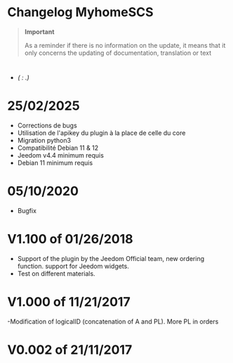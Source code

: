 # Changelog MyhomeSCS

>**Important**
>
>As a reminder if there is no information on the update, it means that it only concerns the updating of documentation, translation or text

# 

-  *( : .)*

# 25/02/2025

- Corrections de bugs
- Utilisation de l'apikey du plugin à la place de celle du core
- Migration python3
- Compatibilité Debian 11 & 12
- Jeedom v4.4 minimum requis
- Debian 11 minimum requis

# 05/10/2020

- Bugfix

# V1.100 of 01/26/2018

- Support of the plugin by the Jeedom Official team, new ordering function. support for Jeedom widgets.
- Test on different materials.

# V1.000 of 11/21/2017

-Modification of logicalID (concatenation of A and PL). More PL in orders

# V0.002 of 21/11/2017

